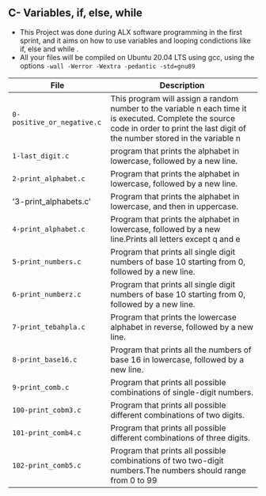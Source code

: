 ## C- Variables, if, else, while

* This Project was done during ALX software programming in the first sprint, and it aims on how
to use variables and looping condictions like if, else and while .
* All your files will be compiled on Ubuntu 20.04 LTS using gcc, using the options `-wall -Werror -Wextra -pedantic -std=gnu89`

|File                        |    Description                                                                                                                                                                        |
|----------------------------|---------------------------------------------------------------------------------------------------------------------------------------------------------------------------------------|
|`0-positive_or_negative.c`  | This program will assign a random number to the variable n each time it is executed. Complete the source code in order to print the last digit of the number stored in the variable n |
|`1-last_digit.c`            | program that prints the alphabet in lowercase, followed by a new line.                                                                                                                |
|`2-print_alphabet.c`        | Program that prints the alphabet in lowercase, followed by a new line.                                                                                                                |
|'3-print_alphabets.c'       | Program that prints the alphabet in lowercase, and then in uppercase.                                                                                                                 |
|`4-print_alphabet.c`        | Program that prints the alphabet in lowercase, followed by a new line.Prints all letters except q and e                                                                               |
|`5-print_numbers.c`         | Program that prints all single digit numbers of base 10 starting from 0, followed by a new line.                                                                                      |
|`6-print_numberz.c`         | Program that prints all single digit numbers of base 10 starting from 0, followed by a new line.                                                                                      |
|`7-print_tebahpla.c`        | Program that prints the lowercase alphabet in reverse, followed by a new line.                                                                                                        |
|`8-print_base16.c`          | Program that prints all the numbers of base 16 in lowercase, followed by a new line.                                                                                                  |
|`9-print_comb.c`            | Program that prints all possible combinations of single-digit numbers.                                                                                                                |
|`100-print_cobm3.c`         | Program that prints all possible different combinations of two digits.                                                                                                                |
|`101-print_comb4.c`         | Program that prints all possible different combinations of three digits.                                                                                                              |
|`102-print_comb5.c`         | Program that prints all possible combinations of two two-digit numbers.The numbers should range from 0 to 99                                                                          |

